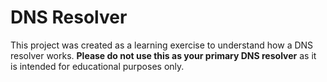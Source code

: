 # DNS Resolver

This project was created as a learning exercise to understand how a DNS resolver works. **Please do not use this as your primary DNS resolver** as it is intended for educational purposes only.

